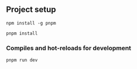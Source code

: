 ﻿
## Project setup
```
npm install -g pnpm
```

```
pnpm install
```

### Compiles and hot-reloads for development
```
pnpm run dev
```
